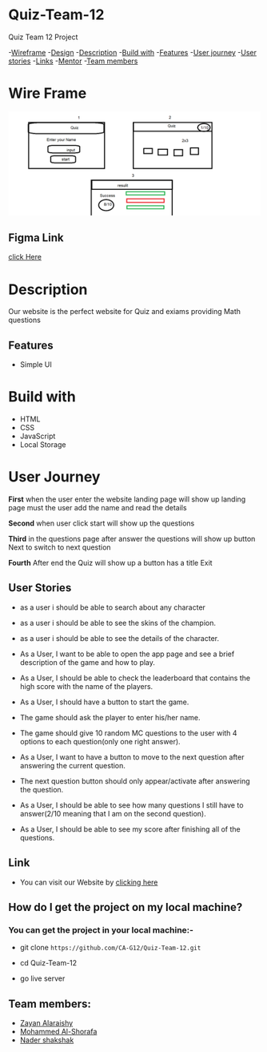 # Quiz-Team-12
Quiz Team 12 Project

-[Wireframe](#wireFrame)
-[Design](#design)
-[Description](#description)
-[Build with](#buildWith)
-[Features](#features)
-[User journey](#userJourney)
-[User stories](#userStories)
-[Links](#links)
-[Mentor](#mentor)
-[Team members](#teamMember)
# Wire Frame <span id="wireFrame"> </span>

![](ReadmeImg/skitch.png)
## Figma Link 
 [click Here](https://www.figma.com/file/PghY0VWwBeCFAopIk4Lcep/Untitled?node-id=0%3A1)

# Description <span id="description"> </span>
Our website is the perfect website for Quiz and exiams providing Math questions

## Features <span id="features"> </span>
- Simple UI
# Build with <span id="buildWith"> </span>
- HTML
- CSS
- JavaScript
- Local Storage

# User Journey <span id="userJourney"> </span>
**First** 
when the user enter the website landing page will show up landing page must the user add the name and read the details 

**Second** when user click start will show up the questions


**Third**  in the questions page after answer the questions will show up button Next to switch to next question

**Fourth** After end the Quiz will show up a button has a title Exit

## User Stories <span id="userStories"> </span>
* as a user i should be able to search about any character
* as a user i should be able to see the skins of the champion. 
* as a user i should be able to see the details of the character. 


* As a User, I want to be able to open the app page and see a brief description of the game and how to play.
* As a User, I should be able to check the leaderboard that contains the high score with the name of the players.
* As a User, I should have a button to start the game.
* The game should ask the player to enter his/her name.
* The game should give 10 random MC questions to the user with 4 options to each question(only one right answer).
* As a User, I want to have a button to move to the next question after answering the current question.
* The next question button should only appear/activate after answering the question.
* As a User, I should be able to see how many questions I still have to answer(2/10 meaning that I am on the second question).
* As a User, I should be able to see my score after finishing all of the questions.

## Link <span id="link"> </span>
- You can visit our Website by [clicking here]()
## How do I get the project on my local machine?
### You can get the project in your local machine:-

- git clone `https://github.com/CA-G12/Quiz-Team-12.git`

- cd Quiz-Team-12
- go live server

## Team members: <span id="teamMember"> </span>
- [Zayan Alaraishy](https://github.com/Zayan-Alaraishy)
- [Mohammed Al-Shorafa](https://github.com/mohmmed23)
- [Nader shakshak](https://github.com/nadershakshak)
